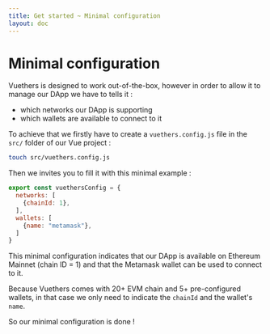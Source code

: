 ```yaml
---
title: Get started ~ Minimal configuration
layout: doc
---
```


# Minimal configuration

Vuethers is designed to work out-of-the-box, however in order to allow it to manage our DApp we have to tells it :
- which networks our DApp is supporting
- which wallets are available to connect to it

To achieve that we firstly have to create a `vuethers.config.js` file in the `src/` folder of our Vue project :
```bash
touch src/vuethers.config.js
```

Then we invites you to fill it with this minimal example :
```js
export const vuethersConfig = {
  networks: [
    {chainId: 1},
  ],
  wallets: [
    {name: "metamask"},
  ]
}
```

This minimal configuration indicates that our DApp is available on Ethereum Mainnet (chain ID = 1) and that the Metamask wallet can be used to connect to it.

Because Vuethers comes with 20+ EVM chain and 5+ pre-configured wallets, in that case we only need to indicate the `chainId` and the wallet's `name`.

So our minimal configuration is done !

